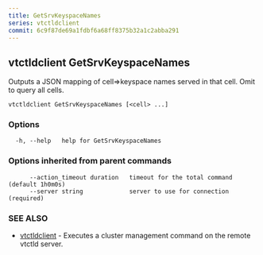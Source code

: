 ```yaml
---
title: GetSrvKeyspaceNames
series: vtctldclient
commit: 6c9f87de69a1fdbf6a68ff8375b32a1c2abba291
---
```

## vtctldclient GetSrvKeyspaceNames

Outputs a JSON mapping of cell=>keyspace names served in that cell. Omit to query all cells.

```
vtctldclient GetSrvKeyspaceNames [<cell> ...]
```

### Options

```
  -h, --help   help for GetSrvKeyspaceNames
```

### Options inherited from parent commands

```
      --action_timeout duration   timeout for the total command (default 1h0m0s)
      --server string             server to use for connection (required)
```

### SEE ALSO

* [vtctldclient](../)	 - Executes a cluster management command on the remote vtctld server.

